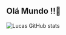 ## Olá Mundo !!👋

![Lucas GitHub stats](https://github-readme-stats.vercel.app/api?username=lucasbig6&show_icons=true&theme=radical)
